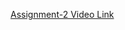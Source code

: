 [Assignment-2 Video Link](https://drive.google.com/file/d/1HHVRf3DDwaybTk4mLJQF0_JA4-FzRGEl/view?usp=drivesdk)
